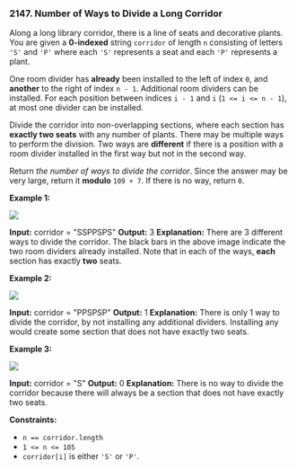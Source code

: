 ### 2147\. Number of Ways to Divide a Long Corridor

Along a long library corridor, there is a line of seats and decorative plants. You are given a **0-indexed** string `corridor` of length `n` consisting of letters `'S'` and `'P'` where each `'S'` represents a seat and each `'P'` represents a plant.

One room divider has **already** been installed to the left of index `0`, and **another** to the right of index `n - 1`. Additional room dividers can be installed. For each position between indices `i - 1` and `i` (`1 <= i <= n - 1`), at most one divider can be installed.

Divide the corridor into non-overlapping sections, where each section has **exactly two seats** with any number of plants. There may be multiple ways to perform the division. Two ways are **different** if there is a position with a room divider installed in the first way but not in the second way.

Return _the number of ways to divide the corridor_. Since the answer may be very large, return it **modulo** `109 + 7`. If there is no way, return `0`.

**Example 1:**

![](https://assets.leetcode.com/uploads/2021/12/04/1.png)

**Input:** corridor = "SSPPSPS"
**Output:** 3
**Explanation:** There are 3 different ways to divide the corridor.
The black bars in the above image indicate the two room dividers already installed.
Note that in each of the ways, **each** section has exactly **two** seats.

**Example 2:**

![](https://assets.leetcode.com/uploads/2021/12/04/2.png)

**Input:** corridor = "PPSPSP"
**Output:** 1
**Explanation:** There is only 1 way to divide the corridor, by not installing any additional dividers.
Installing any would create some section that does not have exactly two seats.

**Example 3:**

![](https://assets.leetcode.com/uploads/2021/12/12/3.png)

**Input:** corridor = "S"
**Output:** 0
**Explanation:** There is no way to divide the corridor because there will always be a section that does not have exactly two seats.

**Constraints:**

*   `n == corridor.length`
*   `1 <= n <= 105`
*   `corridor[i]` is either `'S'` or `'P'`.
